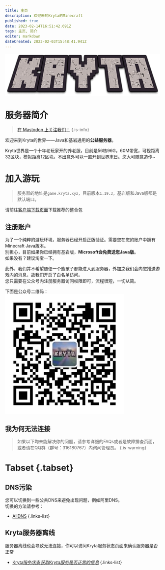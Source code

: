 ```yaml
---
title: 主页
description: 欢迎来的Kryta的Minecraft
published: true
date: 2023-02-14T16:51:42.691Z
tags: 主页, 简介
editor: markdown
dateCreated: 2023-02-03T15:48:41.941Z
---
```


![image.png](/image.png)

# 服务器简介

> [在 Mastodon 上关注我们！](https://social.kryta.app/@krytaworld)
{.is-info}

欢迎来到Kryta的世界——Java和基岩通用的**公益服务器**。

Kryta世界是一个十年老玩家开的养老服，目前是56核96G，60M带宽，可视距离32区块，模拟距离12区块。不出意外可以一直开到世界末日。您大可随意造作~

# 加入游玩

> 服务器的地址是`game.kryta.xyz`，目前版本`1.19.3`，基岩版和Java版都是默认端口。

请前往[客户端下载页面](/zh/client)下载推荐的整合包

## 注册账户

为了一个纯粹的游玩环境，服务器已经开启正版验证。需要您在您的账户中拥有Minecraft Java版本。  
别担心，目前如果你已经拥有基岩版，**Microsoft会免费送您Java版**。  
如果没有？建议淘宝一下。

此外，我们并不希望随便一个熊孩子都能进入到服务器，外加之我们会向您推送游戏内的消息，故我们开启了白名单访问。  
您只需要在公众号内注册服务器访问权限即可，流程很短，一切从简。

下面是公众号二维码：  
![wechat.png](/wechat.png)

## 我为何无法连接

> 如果以下均未能解决你的问题，请参考详细的FAQs或者是故障排查页面，或者请在QQ群（群号：316180767）内询问管理员。
{.is-warning}



# Tabset {.tabset}

## DNS污染

您可以切换到一些公共DNS来避免出现问题，例如阿里DNS。  
切换的方法请参考：

-   [AliDNS](https://alidns.com/)
{.links-list}

## Kryta服务器离线

服务器离线也会导致无法连接，你可以访问Kryta服务状态页面来确认服务器是否正常

-   [Kryta服务状态*获取Kryta服务是否正常的信息*](https://stats.uptimerobot.com/Qg5ykCXZQp)
{.links-list}